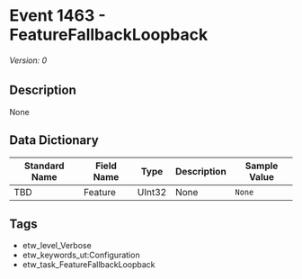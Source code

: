# Event 1463 - FeatureFallbackLoopback
###### Version: 0

## Description
None

## Data Dictionary
|Standard Name|Field Name|Type|Description|Sample Value|
|---|---|---|---|---|
|TBD|Feature|UInt32|None|`None`|

## Tags
* etw_level_Verbose
* etw_keywords_ut:Configuration
* etw_task_FeatureFallbackLoopback
